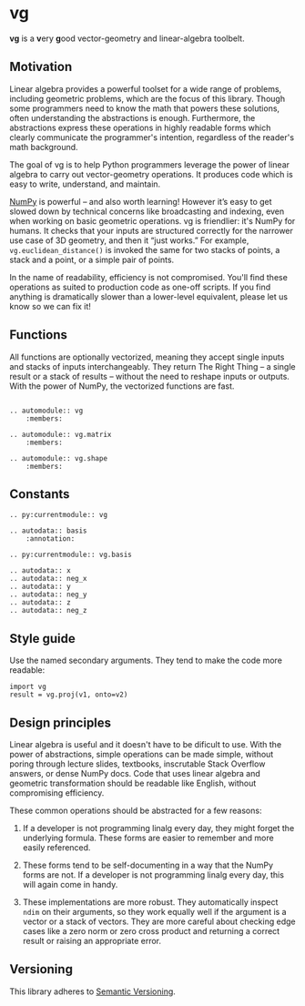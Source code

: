 vg
==

**vg** is a **v**ery **g**ood vector-geometry and linear-algebra toolbelt.

Motivation
----------

Linear algebra provides a powerful toolset for a wide range of problems,
including geometric problems, which are the focus of this library. Though
some programmers need to know the math that powers these solutions, often
understanding the abstractions is enough. Furthermore, the abstractions
express these operations in highly readable forms which clearly communicate
the programmer's intention, regardless of the reader's math background.

The goal of vg is to help Python programmers leverage the power of linear
algebra to carry out vector-geometry operations. It produces code which
is easy to write, understand, and maintain.

[NumPy][] is powerful – and also worth learning! However it’s easy to get
slowed down by technical concerns like broadcasting and indexing, even
when working on basic geometric operations. vg is friendlier: it's
NumPy for humans. It checks that your inputs are structured correctly for the
narrower use case of 3D geometry, and then it &ldquo;just works.&rdquo;
For example, `vg.euclidean_distance()` is invoked the same for two stacks
of points, a stack and a point, or a simple pair of points.

In the name of readability, efficiency is not compromised. You'll find these
operations as suited to production code as one-off scripts. If you find
anything is dramatically slower than a lower-level equivalent, please let us
know so we can fix it!

[numpy]: https://www.numpy.org/


Functions
---------

All functions are optionally vectorized, meaning they accept single inputs and
stacks of inputs interchangeably. They return The Right Thing &ndash; a single
result or a stack of results &ndash; without the need to reshape inputs or
outputs. With the power of NumPy, the vectorized functions are fast.

```eval_rst

.. automodule:: vg
    :members:

.. automodule:: vg.matrix
    :members:

.. automodule:: vg.shape
    :members:

```


Constants
---------

```eval_rst
.. py:currentmodule:: vg

.. autodata:: basis
    :annotation:

.. py:currentmodule:: vg.basis

.. autodata:: x
.. autodata:: neg_x
.. autodata:: y
.. autodata:: neg_y
.. autodata:: z
.. autodata:: neg_z

```


Style guide
-----------

Use the named secondary arguments. They tend to make the code more readable:

    import vg
    result = vg.proj(v1, onto=v2)


Design principles
-----------------

Linear algebra is useful and it doesn't have to be dificult to use. With the
power of abstractions, simple operations can be made simple, without poring
through lecture slides, textbooks, inscrutable Stack Overflow answers, or
dense NumPy docs. Code that uses linear algebra and geometric transformation
should be readable like English, without compromising efficiency.

These common operations should be abstracted for a few reasons:

1. If a developer is not programming linalg every day, they might forget the
   underlying formula. These forms are easier to remember and more easily
   referenced.

2. These forms tend to be self-documenting in a way that the NumPy forms are
   not. If a developer is not programming linalg every day, this will again
   come in handy.

3. These implementations are more robust. They automatically inspect `ndim`
   on their arguments, so they work equally well if the argument is a vector
   or a stack of vectors. They are more careful about checking edge cases
   like a zero norm or zero cross product and returning a correct result
   or raising an appropriate error.


Versioning
----------

This library adheres to [Semantic Versioning][semver].

[semver]: https://semver.org/
